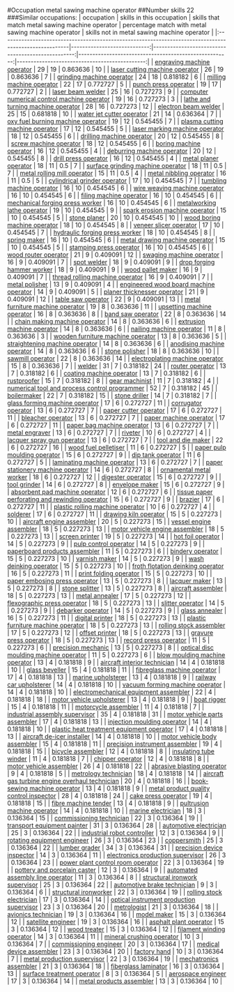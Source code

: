 #Occupation metal sawing machine operator
##Number skills 22
###Similar occupations:
| occupation                                                                                            |   skills in this occupation |   skills that match metal sawing machine operator |   percentage match with metal sawing machine operator |   skills not in metal sawing machine operator |
|:------------------------------------------------------------------------------------------------------|----------------------------:|--------------------------------------------------:|------------------------------------------------------:|----------------------------------------------:|
| [engraving machine operator](engraving_machine_operator.md)                                           |                          29 |                                                19 |                                              0.863636 |                                            10 |
| [laser cutting machine operator](laser_cutting_machine_operator.md)                                   |                          26 |                                                19 |                                              0.863636 |                                             7 |
| [grinding machine operator](grinding_machine_operator.md)                                             |                          24 |                                                18 |                                              0.818182 |                                             6 |
| [milling machine operator](milling_machine_operator.md)                                               |                          22 |                                                17 |                                              0.772727 |                                             5 |
| [punch press operator](punch_press_operator.md)                                                       |                          19 |                                                17 |                                              0.772727 |                                             2 |
| [laser beam welder](laser_beam_welder.md)                                                             |                          25 |                                                16 |                                              0.727273 |                                             9 |
| [computer numerical control machine operator](computer_numerical_control_machine_operator.md)         |                          19 |                                                16 |                                              0.727273 |                                             3 |
| [lathe and turning machine operator](lathe_and_turning_machine_operator.md)                           |                          28 |                                                16 |                                              0.727273 |                                            12 |
| [electron beam welder](electron_beam_welder.md)                                                       |                          25 |                                                15 |                                              0.681818 |                                            10 |
| [water jet cutter operator](water_jet_cutter_operator.md)                                             |                          21 |                                                14 |                                              0.636364 |                                             7 |
| [oxy fuel burning machine operator](oxy_fuel_burning_machine_operator.md)                             |                          19 |                                                12 |                                              0.545455 |                                             7 |
| [plasma cutting machine operator](plasma_cutting_machine_operator.md)                                 |                          17 |                                                12 |                                              0.545455 |                                             5 |
| [laser marking machine operator](laser_marking_machine_operator.md)                                   |                          18 |                                                12 |                                              0.545455 |                                             6 |
| [drilling machine operator](drilling_machine_operator.md)                                             |                          20 |                                                12 |                                              0.545455 |                                             8 |
| [screw machine operator](screw_machine_operator.md)                                                   |                          18 |                                                12 |                                              0.545455 |                                             6 |
| [boring machine operator](boring_machine_operator.md)                                                 |                          16 |                                                12 |                                              0.545455 |                                             4 |
| [deburring machine operator](deburring_machine_operator.md)                                           |                          20 |                                                12 |                                              0.545455 |                                             8 |
| [drill press operator](drill_press_operator.md)                                                       |                          16 |                                                12 |                                              0.545455 |                                             4 |
| [metal planer operator](metal_planer_operator.md)                                                     |                          18 |                                                11 |                                              0.5      |                                             7 |
| [surface grinding machine operator](surface_grinding_machine_operator.md)                             |                          18 |                                                11 |                                              0.5      |                                             7 |
| [metal rolling mill operator](metal_rolling_mill_operator.md)                                         |                          15 |                                                11 |                                              0.5      |                                             4 |
| [metal nibbling operator](metal_nibbling_operator.md)                                                 |                          16 |                                                11 |                                              0.5      |                                             5 |
| [cylindrical grinder operator](cylindrical_grinder_operator.md)                                       |                          17 |                                                10 |                                              0.454545 |                                             7 |
| [tumbling machine operator](tumbling_machine_operator.md)                                             |                          16 |                                                10 |                                              0.454545 |                                             6 |
| [wire weaving machine operator](wire_weaving_machine_operator.md)                                     |                          16 |                                                10 |                                              0.454545 |                                             6 |
| [filing machine operator](filing_machine_operator.md)                                                 |                          16 |                                                10 |                                              0.454545 |                                             6 |
| [mechanical forging press worker](mechanical_forging_press_worker.md)                                 |                          16 |                                                10 |                                              0.454545 |                                             6 |
| [metalworking lathe operator](metalworking_lathe_operator.md)                                         |                          19 |                                                10 |                                              0.454545 |                                             9 |
| [spark erosion machine operator](spark_erosion_machine_operator.md)                                   |                          15 |                                                10 |                                              0.454545 |                                             5 |
| [stone planer](stone_planer.md)                                                                       |                          20 |                                                10 |                                              0.454545 |                                            10 |
| [wood boring machine operator](wood_boring_machine_operator.md)                                       |                          18 |                                                10 |                                              0.454545 |                                             8 |
| [veneer slicer operator](veneer_slicer_operator.md)                                                   |                          17 |                                                10 |                                              0.454545 |                                             7 |
| [hydraulic forging press worker](hydraulic_forging_press_worker.md)                                   |                          18 |                                                10 |                                              0.454545 |                                             8 |
| [spring maker](spring_maker.md)                                                                       |                          16 |                                                10 |                                              0.454545 |                                             6 |
| [metal drawing machine operator](metal_drawing_machine_operator.md)                                   |                          15 |                                                10 |                                              0.454545 |                                             5 |
| [stamping press operator](stamping_press_operator.md)                                                 |                          16 |                                                10 |                                              0.454545 |                                             6 |
| [wood router operator](wood_router_operator.md)                                                       |                          21 |                                                 9 |                                              0.409091 |                                            12 |
| [swaging machine operator](swaging_machine_operator.md)                                               |                          16 |                                                 9 |                                              0.409091 |                                             7 |
| [spot welder](spot_welder.md)                                                                         |                          18 |                                                 9 |                                              0.409091 |                                             9 |
| [drop forging hammer worker](drop_forging_hammer_worker.md)                                           |                          18 |                                                 9 |                                              0.409091 |                                             9 |
| [wood pallet maker](wood_pallet_maker.md)                                                             |                          16 |                                                 9 |                                              0.409091 |                                             7 |
| [thread rolling machine operator](thread_rolling_machine_operator.md)                                 |                          16 |                                                 9 |                                              0.409091 |                                             7 |
| [metal polisher](metal_polisher.md)                                                                   |                          13 |                                                 9 |                                              0.409091 |                                             4 |
| [engineered wood board machine operator](engineered_wood_board_machine_operator.md)                   |                          14 |                                                 9 |                                              0.409091 |                                             5 |
| [planer thicknesser operator](planer_thicknesser_operator.md)                                         |                          21 |                                                 9 |                                              0.409091 |                                            12 |
| [table saw operator](table_saw_operator.md)                                                           |                          22 |                                                 9 |                                              0.409091 |                                            13 |
| [metal furniture machine operator](metal_furniture_machine_operator.md)                               |                          19 |                                                 8 |                                              0.363636 |                                            11 |
| [upsetting machine operator](upsetting_machine_operator.md)                                           |                          16 |                                                 8 |                                              0.363636 |                                             8 |
| [band saw operator](band_saw_operator.md)                                                             |                          22 |                                                 8 |                                              0.363636 |                                            14 |
| [chain making machine operator](chain_making_machine_operator.md)                                     |                          14 |                                                 8 |                                              0.363636 |                                             6 |
| [extrusion machine operator](extrusion_machine_operator.md)                                           |                          14 |                                                 8 |                                              0.363636 |                                             6 |
| [nailing machine operator](nailing_machine_operator.md)                                               |                          11 |                                                 8 |                                              0.363636 |                                             3 |
| [wooden furniture machine operator](wooden_furniture_machine_operator.md)                             |                          13 |                                                 8 |                                              0.363636 |                                             5 |
| [straightening machine operator](straightening_machine_operator.md)                                   |                          14 |                                                 8 |                                              0.363636 |                                             6 |
| [anodising machine operator](anodising_machine_operator.md)                                           |                          14 |                                                 8 |                                              0.363636 |                                             6 |
| [stone polisher](stone_polisher.md)                                                                   |                          18 |                                                 8 |                                              0.363636 |                                            10 |
| [sawmill operator](sawmill_operator.md)                                                               |                          22 |                                                 8 |                                              0.363636 |                                            14 |
| [electroplating machine operator](electroplating_machine_operator.md)                                 |                          15 |                                                 8 |                                              0.363636 |                                             7 |
| [welder](welder.md)                                                                                   |                          31 |                                                 7 |                                              0.318182 |                                            24 |
| [router operator](router_operator.md)                                                                 |                          13 |                                                 7 |                                              0.318182 |                                             6 |
| [coating machine operator](coating_machine_operator.md)                                               |                          13 |                                                 7 |                                              0.318182 |                                             6 |
| [rustproofer](rustproofer.md)                                                                         |                          15 |                                                 7 |                                              0.318182 |                                             8 |
| [gear machinist](gear_machinist.md)                                                                   |                          11 |                                                 7 |                                              0.318182 |                                             4 |
| [numerical tool and process control programmer](numerical_tool_and_process_control_programmer.md)     |                          52 |                                                 7 |                                              0.318182 |                                            45 |
| [boilermaker](boilermaker.md)                                                                         |                          22 |                                                 7 |                                              0.318182 |                                            15 |
| [stone driller](stone_driller.md)                                                                     |                          14 |                                                 7 |                                              0.318182 |                                             7 |
| [glass forming machine operator](glass_forming_machine_operator.md)                                   |                          17 |                                                 6 |                                              0.272727 |                                            11 |
| [corrugator operator](corrugator_operator.md)                                                         |                          13 |                                                 6 |                                              0.272727 |                                             7 |
| [paper cutter operator](paper_cutter_operator.md)                                                     |                          17 |                                                 6 |                                              0.272727 |                                            11 |
| [bleacher operator](bleacher_operator.md)                                                             |                          13 |                                                 6 |                                              0.272727 |                                             7 |
| [paper machine operator](paper_machine_operator.md)                                                   |                          17 |                                                 6 |                                              0.272727 |                                            11 |
| [paper bag machine operator](paper_bag_machine_operator.md)                                           |                          13 |                                                 6 |                                              0.272727 |                                             7 |
| [metal engraver](metal_engraver.md)                                                                   |                          13 |                                                 6 |                                              0.272727 |                                             7 |
| [riveter](riveter.md)                                                                                 |                          10 |                                                 6 |                                              0.272727 |                                             4 |
| [lacquer spray gun operator](lacquer_spray_gun_operator.md)                                           |                          13 |                                                 6 |                                              0.272727 |                                             7 |
| [tool and die maker](tool_and_die_maker.md)                                                           |                          22 |                                                 6 |                                              0.272727 |                                            16 |
| [wood fuel pelletiser](wood_fuel_pelletiser.md)                                                       |                          11 |                                                 6 |                                              0.272727 |                                             5 |
| [paper pulp moulding operator](paper_pulp_moulding_operator.md)                                       |                          15 |                                                 6 |                                              0.272727 |                                             9 |
| [dip tank operator](dip_tank_operator.md)                                                             |                          11 |                                                 6 |                                              0.272727 |                                             5 |
| [laminating machine operator](laminating_machine_operator.md)                                         |                          13 |                                                 6 |                                              0.272727 |                                             7 |
| [paper stationery machine operator](paper_stationery_machine_operator.md)                             |                          14 |                                                 6 |                                              0.272727 |                                             8 |
| [ornamental metal worker](ornamental_metal_worker.md)                                                 |                          18 |                                                 6 |                                              0.272727 |                                            12 |
| [digester operator](digester_operator.md)                                                             |                          15 |                                                 6 |                                              0.272727 |                                             9 |
| [tool grinder](tool_grinder.md)                                                                       |                          14 |                                                 6 |                                              0.272727 |                                             8 |
| [envelope maker](envelope_maker.md)                                                                   |                          15 |                                                 6 |                                              0.272727 |                                             9 |
| [absorbent pad machine operator](absorbent_pad_machine_operator.md)                                   |                          12 |                                                 6 |                                              0.272727 |                                             6 |
| [tissue paper perforating and rewinding operator](tissue_paper_perforating_and_rewinding_operator.md) |                          15 |                                                 6 |                                              0.272727 |                                             9 |
| [brazier](brazier.md)                                                                                 |                          17 |                                                 6 |                                              0.272727 |                                            11 |
| [plastic rolling machine operator](plastic_rolling_machine_operator.md)                               |                          10 |                                                 6 |                                              0.272727 |                                             4 |
| [solderer](solderer.md)                                                                               |                          17 |                                                 6 |                                              0.272727 |                                            11 |
| [drawing kiln operator](drawing_kiln_operator.md)                                                     |                          15 |                                                 5 |                                              0.227273 |                                            10 |
| [aircraft engine assembler](aircraft_engine_assembler.md)                                             |                          20 |                                                 5 |                                              0.227273 |                                            15 |
| [vessel engine assembler](vessel_engine_assembler.md)                                                 |                          18 |                                                 5 |                                              0.227273 |                                            13 |
| [motor vehicle engine assembler](motor_vehicle_engine_assembler.md)                                   |                          18 |                                                 5 |                                              0.227273 |                                            13 |
| [screen printer](screen_printer.md)                                                                   |                          19 |                                                 5 |                                              0.227273 |                                            14 |
| [hot foil operator](hot_foil_operator.md)                                                             |                          14 |                                                 5 |                                              0.227273 |                                             9 |
| [pulp control operator](pulp_control_operator.md)                                                     |                          14 |                                                 5 |                                              0.227273 |                                             9 |
| [paperboard products assembler](paperboard_products_assembler.md)                                     |                          11 |                                                 5 |                                              0.227273 |                                             6 |
| [bindery operator](bindery_operator.md)                                                               |                          15 |                                                 5 |                                              0.227273 |                                            10 |
| [varnish maker](varnish_maker.md)                                                                     |                          14 |                                                 5 |                                              0.227273 |                                             9 |
| [wash deinking operator](wash_deinking_operator.md)                                                   |                          15 |                                                 5 |                                              0.227273 |                                            10 |
| [froth flotation deinking operator](froth_flotation_deinking_operator.md)                             |                          16 |                                                 5 |                                              0.227273 |                                            11 |
| [print folding operator](print_folding_operator.md)                                                   |                          15 |                                                 5 |                                              0.227273 |                                            10 |
| [paper embosing press operator](paper_embosing_press_operator.md)                                     |                          13 |                                                 5 |                                              0.227273 |                                             8 |
| [lacquer maker](lacquer_maker.md)                                                                     |                          13 |                                                 5 |                                              0.227273 |                                             8 |
| [stone splitter](stone_splitter.md)                                                                   |                          13 |                                                 5 |                                              0.227273 |                                             8 |
| [aircraft assembler](aircraft_assembler.md)                                                           |                          18 |                                                 5 |                                              0.227273 |                                            13 |
| [metal annealer](metal_annealer.md)                                                                   |                          17 |                                                 5 |                                              0.227273 |                                            12 |
| [flexographic press operator](flexographic_press_operator.md)                                         |                          18 |                                                 5 |                                              0.227273 |                                            13 |
| [slitter operator](slitter_operator.md)                                                               |                          14 |                                                 5 |                                              0.227273 |                                             9 |
| [debarker operator](debarker_operator.md)                                                             |                          14 |                                                 5 |                                              0.227273 |                                             9 |
| [glass annealer](glass_annealer.md)                                                                   |                          16 |                                                 5 |                                              0.227273 |                                            11 |
| [digital printer](digital_printer.md)                                                                 |                          18 |                                                 5 |                                              0.227273 |                                            13 |
| [plastic furniture machine operator](plastic_furniture_machine_operator.md)                           |                          18 |                                                 5 |                                              0.227273 |                                            13 |
| [rolling stock assembler](rolling_stock_assembler.md)                                                 |                          17 |                                                 5 |                                              0.227273 |                                            12 |
| [offset printer](offset_printer.md)                                                                   |                          18 |                                                 5 |                                              0.227273 |                                            13 |
| [gravure press operator](gravure_press_operator.md)                                                   |                          18 |                                                 5 |                                              0.227273 |                                            13 |
| [record press operator](record_press_operator.md)                                                     |                          11 |                                                 5 |                                              0.227273 |                                             6 |
| [precision mechanic](precision_mechanic.md)                                                           |                          13 |                                                 5 |                                              0.227273 |                                             8 |
| [optical disc moulding machine operator](optical_disc_moulding_machine_operator.md)                   |                          11 |                                                 5 |                                              0.227273 |                                             6 |
| [blow moulding machine operator](blow_moulding_machine_operator.md)                                   |                          13 |                                                 4 |                                              0.181818 |                                             9 |
| [aircraft interior technician](aircraft_interior_technician.md)                                       |                          14 |                                                 4 |                                              0.181818 |                                            10 |
| [glass beveller](glass_beveller.md)                                                                   |                          15 |                                                 4 |                                              0.181818 |                                            11 |
| [fibreglass machine operator](fibreglass_machine_operator.md)                                         |                          17 |                                                 4 |                                              0.181818 |                                            13 |
| [marine upholsterer](marine_upholsterer.md)                                                           |                          13 |                                                 4 |                                              0.181818 |                                             9 |
| [railway car upholsterer](railway_car_upholsterer.md)                                                 |                          14 |                                                 4 |                                              0.181818 |                                            10 |
| [vacuum forming machine operator](vacuum_forming_machine_operator.md)                                 |                          14 |                                                 4 |                                              0.181818 |                                            10 |
| [electromechanical equipment assembler](electromechanical_equipment_assembler.md)                     |                          22 |                                                 4 |                                              0.181818 |                                            18 |
| [motor vehicle upholsterer](motor_vehicle_upholsterer.md)                                             |                          13 |                                                 4 |                                              0.181818 |                                             9 |
| [boat rigger](boat_rigger.md)                                                                         |                          15 |                                                 4 |                                              0.181818 |                                            11 |
| [motorcycle assembler](motorcycle_assembler.md)                                                       |                          11 |                                                 4 |                                              0.181818 |                                             7 |
| [industrial assembly supervisor](industrial_assembly_supervisor.md)                                   |                          35 |                                                 4 |                                              0.181818 |                                            31 |
| [motor vehicle parts assembler](motor_vehicle_parts_assembler.md)                                     |                          17 |                                                 4 |                                              0.181818 |                                            13 |
| [injection moulding operator](injection_moulding_operator.md)                                         |                          14 |                                                 4 |                                              0.181818 |                                            10 |
| [plastic heat treatment equipment operator](plastic_heat_treatment_equipment_operator.md)             |                          17 |                                                 4 |                                              0.181818 |                                            13 |
| [aircraft de-icer installer](aircraft_de-icer_installer.md)                                           |                          14 |                                                 4 |                                              0.181818 |                                            10 |
| [motor vehicle body assembler](motor_vehicle_body_assembler.md)                                       |                          15 |                                                 4 |                                              0.181818 |                                            11 |
| [precision instrument assembler](precision_instrument_assembler.md)                                   |                          19 |                                                 4 |                                              0.181818 |                                            15 |
| [bicycle assembler](bicycle_assembler.md)                                                             |                          12 |                                                 4 |                                              0.181818 |                                             8 |
| [insulating tube winder](insulating_tube_winder.md)                                                   |                          11 |                                                 4 |                                              0.181818 |                                             7 |
| [chipper operator](chipper_operator.md)                                                               |                          12 |                                                 4 |                                              0.181818 |                                             8 |
| [motor vehicle assembler](motor_vehicle_assembler.md)                                                 |                          26 |                                                 4 |                                              0.181818 |                                            22 |
| [abrasive blasting operator](abrasive_blasting_operator.md)                                           |                           9 |                                                 4 |                                              0.181818 |                                             5 |
| [metrology technician](metrology_technician.md)                                                       |                          18 |                                                 4 |                                              0.181818 |                                            14 |
| [aircraft gas turbine engine overhaul technician](aircraft_gas_turbine_engine_overhaul_technician.md) |                          20 |                                                 4 |                                              0.181818 |                                            16 |
| [book-sewing machine operator](book-sewing_machine_operator.md)                                       |                          13 |                                                 4 |                                              0.181818 |                                             9 |
| [metal product quality control inspector](metal_product_quality_control_inspector.md)                 |                          28 |                                                 4 |                                              0.181818 |                                            24 |
| [cake press operator](cake_press_operator.md)                                                         |                          19 |                                                 4 |                                              0.181818 |                                            15 |
| [fibre machine tender](fibre_machine_tender.md)                                                       |                          13 |                                                 4 |                                              0.181818 |                                             9 |
| [pultrusion machine operator](pultrusion_machine_operator.md)                                         |                          14 |                                                 4 |                                              0.181818 |                                            10 |
| [marine electrician](marine_electrician.md)                                                           |                          18 |                                                 3 |                                              0.136364 |                                            15 |
| [commissioning technician](commissioning_technician.md)                                               |                          22 |                                                 3 |                                              0.136364 |                                            19 |
| [transport equipment painter](transport_equipment_painter.md)                                         |                          31 |                                                 3 |                                              0.136364 |                                            28 |
| [automotive electrician](automotive_electrician.md)                                                   |                          25 |                                                 3 |                                              0.136364 |                                            22 |
| [industrial robot controller](industrial_robot_controller.md)                                         |                          12 |                                                 3 |                                              0.136364 |                                             9 |
| [rotating equipment engineer](rotating_equipment_engineer.md)                                         |                          26 |                                                 3 |                                              0.136364 |                                            23 |
| [coppersmith](coppersmith.md)                                                                         |                          25 |                                                 3 |                                              0.136364 |                                            22 |
| [lumber grader](lumber_grader.md)                                                                     |                          34 |                                                 3 |                                              0.136364 |                                            31 |
| [precision device inspector](precision_device_inspector.md)                                           |                          14 |                                                 3 |                                              0.136364 |                                            11 |
| [electronics production supervisor](electronics_production_supervisor.md)                             |                          26 |                                                 3 |                                              0.136364 |                                            23 |
| [power plant control room operator](power_plant_control_room_operator.md)                             |                          22 |                                                 3 |                                              0.136364 |                                            19 |
| [pottery and porcelain caster](pottery_and_porcelain_caster.md)                                       |                          12 |                                                 3 |                                              0.136364 |                                             9 |
| [automated assembly line operator](automated_assembly_line_operator.md)                               |                          11 |                                                 3 |                                              0.136364 |                                             8 |
| [structural ironwork supervisor](structural_ironwork_supervisor.md)                                   |                          25 |                                                 3 |                                              0.136364 |                                            22 |
| [automotive brake technician](automotive_brake_technician.md)                                         |                           9 |                                                 3 |                                              0.136364 |                                             6 |
| [structural ironworker](structural_ironworker.md)                                                     |                          22 |                                                 3 |                                              0.136364 |                                            19 |
| [rolling stock electrician](rolling_stock_electrician.md)                                             |                          17 |                                                 3 |                                              0.136364 |                                            14 |
| [optical instrument production supervisor](optical_instrument_production_supervisor.md)               |                          23 |                                                 3 |                                              0.136364 |                                            20 |
| [metrologist](metrologist.md)                                                                         |                          21 |                                                 3 |                                              0.136364 |                                            18 |
| [avionics technician](avionics_technician.md)                                                         |                          19 |                                                 3 |                                              0.136364 |                                            16 |
| [model maker](model_maker.md)                                                                         |                          15 |                                                 3 |                                              0.136364 |                                            12 |
| [satellite engineer](satellite_engineer.md)                                                           |                          19 |                                                 3 |                                              0.136364 |                                            16 |
| [asphalt plant operator](asphalt_plant_operator.md)                                                   |                          15 |                                                 3 |                                              0.136364 |                                            12 |
| [wood treater](wood_treater.md)                                                                       |                          15 |                                                 3 |                                              0.136364 |                                            12 |
| [filament winding operator](filament_winding_operator.md)                                             |                          14 |                                                 3 |                                              0.136364 |                                            11 |
| [mineral crushing operator](mineral_crushing_operator.md)                                             |                          10 |                                                 3 |                                              0.136364 |                                             7 |
| [commissioning engineer](commissioning_engineer.md)                                                   |                          20 |                                                 3 |                                              0.136364 |                                            17 |
| [medical device assembler](medical_device_assembler.md)                                               |                          23 |                                                 3 |                                              0.136364 |                                            20 |
| [factory hand](factory_hand.md)                                                                       |                          10 |                                                 3 |                                              0.136364 |                                             7 |
| [metal production supervisor](metal_production_supervisor.md)                                         |                          22 |                                                 3 |                                              0.136364 |                                            19 |
| [mechatronics assembler](mechatronics_assembler.md)                                                   |                          21 |                                                 3 |                                              0.136364 |                                            18 |
| [fiberglass laminator](fiberglass_laminator.md)                                                       |                          16 |                                                 3 |                                              0.136364 |                                            13 |
| [surface treatment operator](surface_treatment_operator.md)                                           |                           8 |                                                 3 |                                              0.136364 |                                             5 |
| [aerospace engineer](aerospace_engineer.md)                                                           |                          17 |                                                 3 |                                              0.136364 |                                            14 |
| [metal products assembler](metal_products_assembler.md)                                               |                          13 |                                                 3 |                                              0.136364 |                                            10 |

